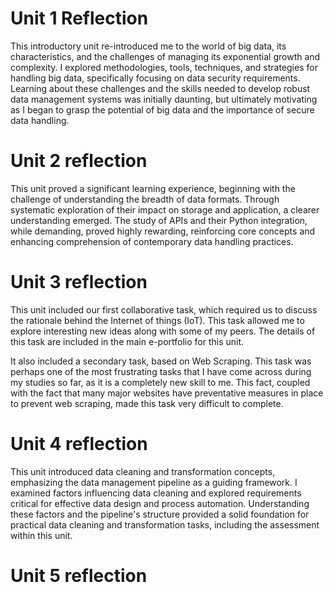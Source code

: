 # Unit 1 Reflection

This introductory unit re-introduced me to the world of big data, its characteristics, and the challenges of managing 
its exponential growth and complexity. I explored methodologies, tools, techniques, and strategies for handling 
big data, specifically focusing on data security requirements. Learning about these challenges and the skills 
needed to develop robust data management systems was initially daunting, but ultimately motivating as I began to 
grasp the potential of big data and the importance of secure data handling.

# Unit 2 reflection

This unit proved a significant learning experience, beginning with the challenge of understanding the breadth of data 
formats. Through systematic exploration of their impact on storage and application, a clearer understanding emerged. 
The study of APIs and their Python integration, while demanding, proved highly rewarding, reinforcing core concepts 
and enhancing comprehension of contemporary data handling practices.

# Unit 3 reflection

This unit included our first collaborative task, which required us to discuss the rationale behind the Internet of 
things (IoT). This task allowed me to explore interesting new ideas along with some of my peers. The details of this 
task are included in the main e-portfolio for this unit. 

It also included a secondary task, based on Web Scraping. This task was perhaps one of the most frustrating tasks that
I have come across during my studies so far, as it is a completely new skill to me. This fact, coupled with the fact that
many major websites have preventative measures in place to prevent web scraping, made this task very difficult to complete.

# Unit 4 reflection

This unit introduced data cleaning and transformation concepts, emphasizing the data management pipeline as a guiding framework. 
I examined factors influencing data cleaning and explored requirements critical for effective data design and process automation. 
Understanding these factors and the pipeline's structure provided a solid foundation for practical data cleaning and 
transformation tasks, including the assessment within this unit.

# Unit 5 reflection
